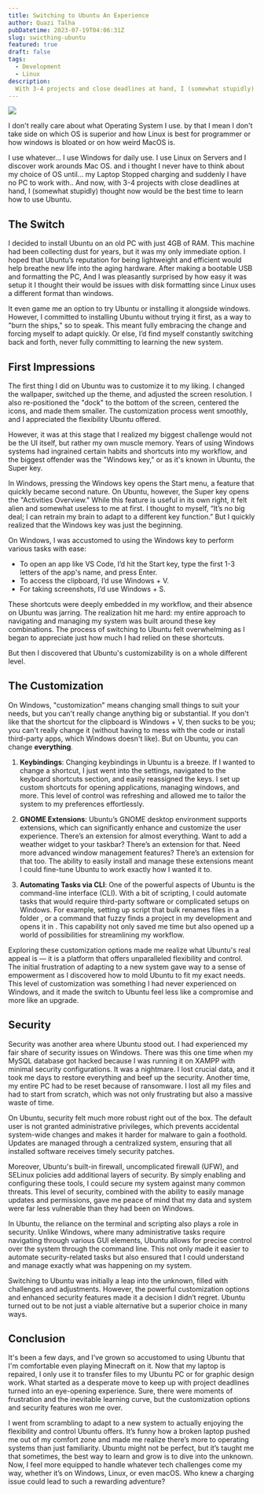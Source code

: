 ```yaml
---
title: Switching to Ubuntu An Experience
author: Quazi Talha
pubDatetime: 2023-07-19T04:06:31Z
slug: swicthing-ubuntu
featured: true
draft: false
tags:
  - Development
  - Linux
description:
  With 3-4 projects and close deadlines at hand, I (somewhat stupidly) thought now would be the best time to learn how to use Ubuntu.
---
```



<img src="https://i.imgur.com/ElD9HNP.jpg" />


I don't really care about what Operating System I use. by that I mean I don't take side on which OS is superior and how Linux is best for programmer or how windows is bloated or on how weird MacOS is.

I use whatever... I use Windows for daily use. I use Linux on Servers and I discover work arounds Mac OS. and i thought I never have to think about my choice of OS until...
my Laptop Stopped charging and suddenly I have no PC to work with..
And now, with 3-4 projects with close deadlines at hand, I (somewhat stupidly) thought now would be the best time to learn how to use Ubuntu.

## The Switch

I decided to install Ubuntu on an old PC with just 4GB of RAM. This machine had been collecting dust for years, but it was my only immediate option. I hoped that Ubuntu’s reputation for being lightweight and efficient would help breathe new life into the aging hardware. After making a bootable USB and formatting the PC,  And I was pleasantly surprised by how easy it was setup it I thought their would be issues with disk formatting since Linux uses a different format than windows. 

It even game me an option to try Ubuntu or installing it alongside windows. However, I committed to installing Ubuntu without trying it first, as a way to "burn the ships," so to speak. This meant fully embracing the change and forcing myself to adapt quickly. Or else, I’d find myself constantly switching back and forth, never fully committing to learning the new system.

## First Impressions

The first thing I did on Ubuntu was to customize it to my liking. I changed the wallpaper, switched up the theme, and adjusted the screen resolution. I also re-positioned the "dock" to the bottom of the screen, centered the icons, and made them smaller. The customization process went smoothly, and I appreciated the flexibility Ubuntu offered.

However, it was at this stage that I realized my biggest challenge would not be the UI itself, but rather my own muscle memory. Years of using Windows systems had ingrained certain habits and shortcuts into my workflow, and the biggest offender was the "Windows key," or as it's known in Ubuntu, the Super key.

In Windows, pressing the Windows key opens the Start menu, a feature that quickly became second nature. On Ubuntu, however, the Super key opens the "Activities Overview." While this feature is useful in its own right, it felt alien and somewhat useless to me at first. I thought to myself, “It’s no big deal; I can retrain my brain to adapt to a different key function.” But I quickly realized that the Windows key was just the beginning.

On Windows, I was accustomed to using the Windows key to perform various tasks with ease:

- To open an app like VS Code, I’d hit the Start key, type the first 1-3 letters of the app's name, and press Enter.
- To access the clipboard, I’d use Windows + V.
- For taking screenshots, I’d use Windows + S.
  
These shortcuts were deeply embedded in my workflow, and their absence on Ubuntu was jarring. The realization hit me hard: my entire approach to navigating and managing my system was built around these key combinations. The process of switching to Ubuntu felt overwhelming as I began to appreciate just how much I had relied on these shortcuts.

But then I discovered that Ubuntu's customizability is on a whole different level.

## The Customization 

On Windows, "customization" means changing small things to suit your needs, but you can't really change anything big or substantial. If you don't like that the shortcut for the clipboard is Windows + V, then sucks to be you; you can't really change it (without having to mess with the code or install third-party apps, which Windows doesn't like). But on Ubuntu, you can change **everything**.

1. **Keybindings**: Changing keybindings in Ubuntu is a breeze. If I wanted to change a shortcut, I just went into the settings, navigated to the keyboard shortcuts section, and easily reassigned the keys. I set up custom shortcuts for opening applications, managing windows, and more. This level of control was refreshing and allowed me to tailor the system to my preferences effortlessly.
   
2. **GNOME Extensions**: Ubuntu’s GNOME desktop environment supports extensions, which can significantly enhance and customize the user experience. There’s an extension for almost everything. Want to add a weather widget to your taskbar? There’s an extension for that. Need more advanced window management features? There’s an extension for that too. The ability to easily install and manage these extensions meant I could fine-tune Ubuntu to work exactly how I wanted it to.
   
3. **Automating Tasks via CLI**: One of the powerful aspects of Ubuntu is the command-line interface (CLI). With a bit of scripting, I could automate tasks that would require third-party software or complicated setups on Windows. For example, setting up script that bulk renames files in a folder , or a command that fuzzy finds a project in my development and opens it in . This capability not only saved me time but also opened up a world of possibilities for streamlining my workflow.

Exploring these customization options made me realize what Ubuntu's real appeal is — it is a platform that offers unparalleled flexibility and control. The initial frustration of adapting to a new system gave way to a sense of empowerment as I discovered how to mold Ubuntu to fit my exact needs. This level of customization was something I had never experienced on Windows, and it made the switch to Ubuntu feel less like a compromise and more like an upgrade.


## Security

Security was another area where Ubuntu stood out. I had experienced my fair share of security issues on Windows. There was this one time when my MySQL database got hacked because I was running it on XAMPP with minimal security configurations. It was a nightmare. I lost crucial data, and it took me days to restore everything and beef up the security. Another time, my entire PC had to be reset because of ransomware. I lost all my files and had to start from scratch, which was not only frustrating but also a massive waste of time.

On Ubuntu, security felt much more robust right out of the box. The default user is not granted administrative privileges, which prevents accidental system-wide changes and makes it harder for malware to gain a foothold. Updates are managed through a centralized system, ensuring that all installed software receives timely security patches.

Moreover, Ubuntu's built-in firewall, uncomplicated firewall (UFW), and SELinux policies add additional layers of security. By simply enabling and configuring these tools, I could secure my system against many common threats. This level of security, combined with the ability to easily manage updates and permissions, gave me peace of mind that my data and system were far less vulnerable than they had been on Windows.

In Ubuntu, the reliance on the terminal and scripting also plays a role in security. Unlike Windows, where many administrative tasks require navigating through various GUI elements, Ubuntu allows for precise control over the system through the command line. This not only made it easier to automate security-related tasks but also ensured that I could understand and manage exactly what was happening on my system.

Switching to Ubuntu was initially a leap into the unknown, filled with challenges and adjustments. However, the powerful customization options and enhanced security features made it a decision I didn’t regret. Ubuntu turned out to be not just a viable alternative but a superior choice in many ways.


## Conclusion

It's been a few days, and I've grown so accustomed to using Ubuntu that I'm comfortable even playing Minecraft on it. Now that my laptop is repaired, I only use it to transfer files to my Ubuntu PC or for graphic design work. What started as a desperate move to keep up with project deadlines turned into an eye-opening experience. Sure, there were moments of frustration and the inevitable learning curve, but the customization options and security features won me over.

I went from scrambling to adapt to a new system to actually enjoying the flexibility and control Ubuntu offers. It’s funny how a broken laptop pushed me out of my comfort zone and made me realize there’s more to operating systems than just familiarity. Ubuntu might not be perfect, but it’s taught me that sometimes, the best way to learn and grow is to dive into the unknown. Now, I feel more equipped to handle whatever tech challenges come my way, whether it’s on Windows, Linux, or even macOS. Who knew a charging issue could lead to such a rewarding adventure?



